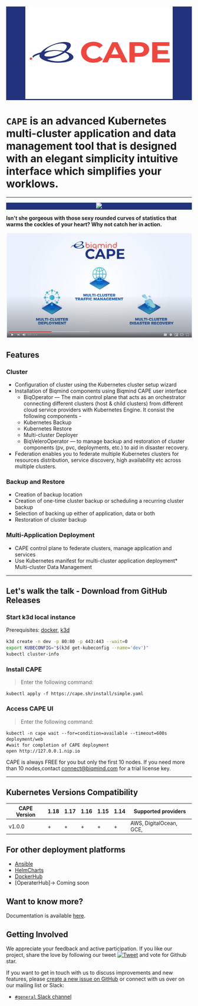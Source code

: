 <p align="center" style="background-color:#23327c">
  <img src="assets/logo.png" height="250px" width="400px"/>
</p>

# `CAPE` is an advanced Kubernetes multi-cluster application and data management tool that is designed with an elegant simplicity intuitive interface which simplifies your worklows.
<hr/>

<p align="center" style="background-color:#23327c">
  <img src="https://github.com/biqmind/cape-docs/blob/master/docs/assets/ReadmeDashboard.png" />
</p>

<b>Isn't she gorgeous with those sexy rounded curves of statistics that warms the cockles of your heart? Why not catch her in action.</b>

[![CAPE](assets/youtube-cape.png)](https://youtu.be/4KJt8NXTO8E "CAPE INTRO")

## Features
### Cluster
- Configuration of cluster using the Kubernetes cluster setup wizard
- Installation of Biqmind components using Biqmind CAPE user interface
    - BiqOperator — The main control plane that acts as an orchestrator connecting different clusters (host & child clusters) from different cloud service providers with Kubernetes Engine. It consist the following components - 
    - Kubernetes Backup
    - Kubernetes Restore
    - Multi-cluster Deployer
    - BiqVeleroOperator — to manage backup and restoration of cluster components (pv, pvc, deployments, etc.) to aid in disaster recovery.
- Federation enables you to federate multiple Kubernetes clusters for resources distribution, service    discovery, high availability etc across multiple clusters.

### Backup and Restore 
- Creation of backup location
- Creation of one-time cluster backup or scheduling a recurring cluster backup
- Selection of backing up either of application, data or both
- Restoration of cluster backup

### Multi-Application Deployment
- CAPE control plane to federate clusters, manage application and services​
- Use Kubernetes manifest for multi-cluster application deployment* Multi-cluster Data Management

<hr /> 

## Let's walk the talk - Download from GitHub Releases

### Start k3d local instance
Prerequisites: [docker](https://docs.docker.com/get-docker/), [k3d](https://github.com/rancher/k3d)
```sh
k3d create -n dev -p 80:80 -p 443:443 --wait=0
export KUBECONFIG="$(k3d get-kubeconfig --name='dev')"
kubectl cluster-info
````

### Install CAPE
> Enter the following command:
```
kubectl apply -f https://cape.sh/install/simple.yaml
```

### Access CAPE UI
> Enter the following command:
```
kubectl -n cape wait --for=condition=available --timeout=600s deployment/web
#wait for completion of CAPE deployment
open http://127.0.0.1.nip.io
```
CAPE is always FREE for you but only the first 10 nodes. If you need more than 10 nodes,contact connect@biqmind.com for a trial license key.

<hr />

## Kubernetes Versions Compatibility

| CAPE Version | 1.18 | 1.17 | 1.16 | 1.15 | 1.14  | Supported providers|
| --------------- | ---- | ---- | ---- | ---- | ----  | -----------------|
| v1.0.0        | +    | +    | +    | +    | +        | AWS, DigitalOcean, GCE,  |


## For other deployment platforms
- [Ansible](https://github.com/cape-sh/cape-ansible)
- [HelmCharts](https://github.com/biqmind/cape-saas-operator/tree/master/helm/cape)
- [DockerHub](https://hub.docker.com/u/biqmind)
- [OperaterHub]-> Coming soon

## Want to know more?
Documentation is available [here](https://docs.cape.sh/docs/).


## Getting Involved
We appreciate your feedback and active participation. If you like our project, share the love by following our tweet
[![Tweet](https://img.shields.io/twitter/url/http/shields.io.svg?style=social)](https://twitter.com/CapeSuperhero) and vote for Github star.

If you want to get in touch with us to discuss improvements and new
features, please [create a new issue on GitHub](https://github.com/cape-sh/cape/issues/new) or connect with us over on our
mailing list or Slack:

* [`#general` Slack channel](https://capesh.slack.com)


[1]: https://github.com/cape-sh/cape/issues/new
[2]: https://github.com/cape-sh/cape#features
[3]: https://groups.google.com/forum/#!forum/cape-sh
[4]: http://capesh.slack.io/
[5]: https://docs.cape.sh/blog/2020/06/01/Introducing-CAPE-v1.0.0

